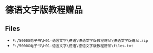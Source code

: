 # 德语文字版教程赠品

## Files

- `F:/5000G电子书\H01-语言文字\德语\德语文字版教程赠品\德语文字版赠品.zip`
- `F:/5000G电子书\H01-语言文字\德语\德语文字版教程赠品\files.txt`
